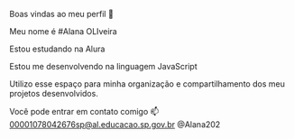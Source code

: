 Boas vindas ao meu perfil 💟

Meu nome é #Alana OLIveira

Estou estudando na Alura

Estou me desenvolvendo na linguagem JavaScript

Utilizo esse espaço para minha organização e compartilhamento dos meu projetos desenvolvidos.

Você pode entrar em contato comigo 📫
00001078042676sp@al.educacao.sp.gov.br
@Alana202 
